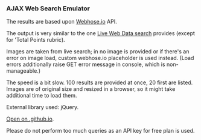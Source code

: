 ### AJAX Web Search Emulator

The results are based upon [Webhose.io](https://webhose.io/) API.

The output is very similar to the one [Live Web Data search](https://webhose.io/api) provides (except for 'Total Points rubric).

Images are taken from live search; in no image is provided or if there's an error on image load, custom webhose.io placeholder is used instead. (Load errors additionally raise GET error message in console, which is non-manageable.)

The speed is a bit slow. 100 results are provided at once, 20 first are listed. Images are of original size and resized in a browser, so it might take additional time to load them.

External library used: jQuery.

[Open on .github.io](https://nata25.github.io/JS_15_AJAX-websearch/).

Please do not perform too much queries as an API key for free plan is used.

